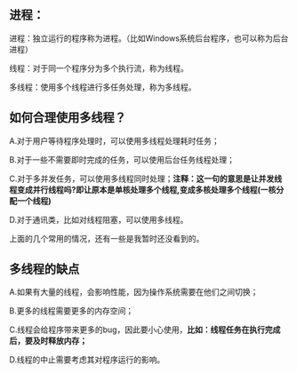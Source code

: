 进程：
--
进程：独立运行的程序称为进程。（比如Windows系统后台程序，也可以称为后台进程）

线程：对于同一个程序分为多个执行流，称为线程。

多线程：使用多个线程进行多任务处理，称为多线程。

如何合理使用多线程？
--
A.对于用户等待程序处理时，可以使用多线程处理耗时任务；

B.对于一些不需要即时完成的任务，可以使用后台任务线程处理；

C.对于多并发任务，可以使用多线程同时处理；**注释：这一句的意思是让并发线程变成并行线程吗?即让原本是单核处理多个线程,变成多核处理多个线程(一核分配一个线程)**

D.对于通讯类，比如对线程阻塞，可以使用多线程。

上面的几个常用的情况，还有一些是我暂时还没看到的。  

多线程的缺点 
--

A.如果有大量的线程，会影响性能，因为操作系统需要在他们之间切换；

B.更多的线程需要更多的内存空间；

C.线程会给程序带来更多的bug，因此要小心使用，**比如：线程任务在执行完成后，要及时释放内存；**

D.线程的中止需要考虑其对程序运行的影响。
